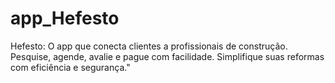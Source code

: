 # app_Hefesto
Hefesto: O app que conecta clientes a profissionais de construção. Pesquise, agende, avalie e pague com facilidade. Simplifique suas reformas com eficiência e segurança." 
